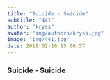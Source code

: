 ```yaml
---
title: "Suicide - Suicide"
subtitle: "441"
author: "kryss"
avatar: "img/authors/kryss.jpg"
image: "img/441.jpg"
date: 2018-02-16 15:08:57
---
```


### Suicide - Suicide

